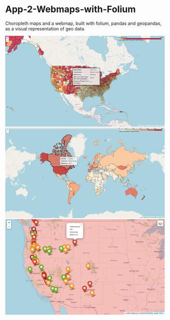 # App-2-Webmaps-with-Folium
Choropleth maps and a webmap, built with folium, pandas and geopandas, as a visual representation of geo data.


![map1](https://github.com/rafaski1/App-2-Webmaps-with-Folium/blob/main/Choropleth-Map-1-Covid-US.PNG?raw=true)
![map2](https://github.com/rafaski1/App-2-Webmaps-with-Folium/blob/main/Choropleth-Map-2-Meat-consumption.PNG?raw=true)
![map3](https://github.com/rafaski1/App-2-Webmaps-with-Folium/blob/main/Webmap-1-Voclanoes-US-&-World-Population.PNG?raw=true)
